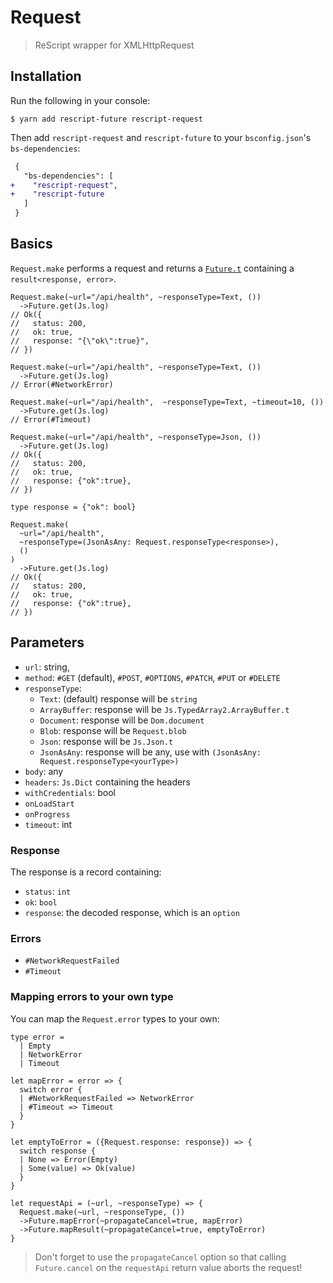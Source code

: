 # Request

> ReScript wrapper for XMLHttpRequest

## Installation

Run the following in your console:

```console
$ yarn add rescript-future rescript-request
```

Then add `rescript-request` and `rescript-future` to your `bsconfig.json`'s `bs-dependencies`:

```diff
 {
   "bs-dependencies": [
+    "rescript-request",
+    "rescript-future
   ]
 }
```

## Basics

`Request.make` performs a request and returns a [`Future.t`](https://github.com/bloodyowl/rescript-future) containing a `result<response, error>`.

```reason
Request.make(~url="/api/health", ~responseType=Text, ())
  ->Future.get(Js.log)
// Ok({
//   status: 200,
//   ok: true,
//   response: "{\"ok\":true}",
// })

Request.make(~url="/api/health", ~responseType=Text, ())
  ->Future.get(Js.log)
// Error(#NetworkError)

Request.make(~url="/api/health",  ~responseType=Text, ~timeout=10, ())
  ->Future.get(Js.log)
// Error(#Timeout)

Request.make(~url="/api/health", ~responseType=Json, ())
  ->Future.get(Js.log)
// Ok({
//   status: 200,
//   ok: true,
//   response: {"ok":true},
// })

type response = {"ok": bool}

Request.make(
  ~url="/api/health",
  ~responseType=(JsonAsAny: Request.responseType<response>),
  ()
)
  ->Future.get(Js.log)
// Ok({
//   status: 200,
//   ok: true,
//   response: {"ok":true},
// })
```

## Parameters

- `url`: string,
- `method`: `#GET` (default), `#POST`, `#OPTIONS`, `#PATCH`, `#PUT` or `#DELETE`
- `responseType`:
  - `Text`: (default) response will be `string`
  - `ArrayBuffer`: response will be `Js.TypedArray2.ArrayBuffer.t`
  - `Document`: response will be `Dom.document`
  - `Blob`: response will be `Request.blob`
  - `Json`: response will be `Js.Json.t`
  - `JsonAsAny`: response will be any, use with `(JsonAsAny: Request.responseType<yourType>)`
- `body`: any
- `headers`: `Js.Dict` containing the headers
- `withCredentials`: bool
- `onLoadStart`
- `onProgress`
- `timeout`: int

### Response

The response is a record containing:

- `status`: `int`
- `ok`: `bool`
- `response`: the decoded response, which is an `option`

### Errors

- `#NetworkRequestFailed`
- `#Timeout`

### Mapping errors to your own type

You can map the `Request.error` types to your own:

```reason
type error =
  | Empty
  | NetworkError
  | Timeout

let mapError = error => {
  switch error {
  | #NetworkRequestFailed => NetworkError
  | #Timeout => Timeout
  }
}

let emptyToError = ({Request.response: response}) => {
  switch response {
  | None => Error(Empty)
  | Some(value) => Ok(value)
  }
}

let requestApi = (~url, ~responseType) => {
  Request.make(~url, ~responseType, ())
  ->Future.mapError(~propagateCancel=true, mapError)
  ->Future.mapResult(~propagateCancel=true, emptyToError)
}
```

> Don't forget to use the `propagateCancel` option so that calling `Future.cancel` on the `requestApi` return value aborts the request!
